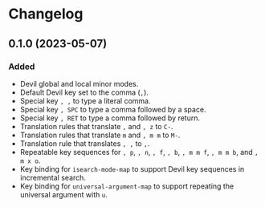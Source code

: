 Changelog
=========

0.1.0 (2023-05-07)
------------------

### Added

- Devil global and local minor modes.
- Default Devil key set to the comma (`,`).
- Special key `, ,` to type a literal comma.
- Special key `, SPC` to type a comma followed by a space.
- Special key `, RET` to type a comma followed by return.
- Translation rules that translate `,` and `, z` to `C-`.
- Translation rules that translate `m` and `, m m` to `M-`.
- Translation rule that translates `, ,` to `,`.
- Repeatable key sequences for `, p`, `, n`, `, f`, `, b`, `, m m f`,
  `, m m b`, and `, m x o`.
- Key binding for `isearch-mode-map` to support Devil key sequences in
  incremental search.
- Key binding for `universal-argument-map` to support repeating the
  universal argument with `u`.
